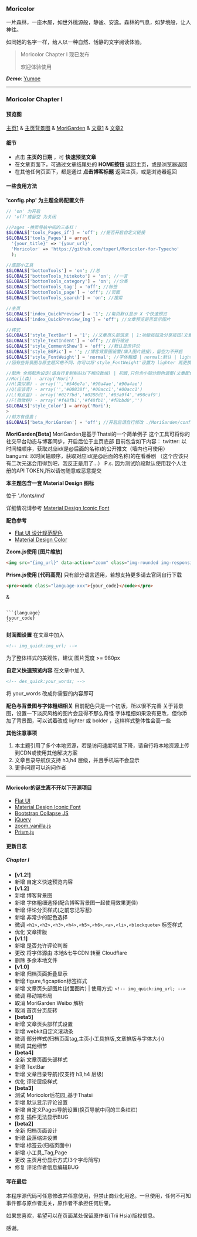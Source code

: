 ### Moricolor
一片森林，一座木屋，如世外桃源般，静谧、安逸。森林的气息，如梦境般，让人神往。

如同她的名字一样，给人以一种自然、恬静的文字阅读体验。

> Moricolor Chapter I 现已发布
> 
> 欢迎体验使用

***Demo***: [Yumoe][1]

----------


### Moricolor Chapter I

#### 预览图
[主页1](https://dn-loliamp.qbox.me/1.png) & [主页背景图](https://dn-loliamp.qbox.me/M11.png) & [MoriGarden](https://dn-loliamp.qbox.me/4.png) & [文章1](https://dn-loliamp.qbox.me/3.png) & [文章2](https://dn-loliamp.qbox.me/M21.png)

#### 细节

 - 点击 **主页的日期** ，可 **快速预览文章**
 - 在文章页面下，可通过文章结尾处的 **HOME按钮** 返回主页，或是浏览器返回
 - 在其他任何页面下，都是通过 **点击博客标题** 返回主页，或是浏览器返回

#### 一些食用方法

**'config.php' 为主题全局配置文件**
``` php 
// 'on' 为开启
// 'off'或留空 为关闭

//Pages -换页导航中间的三条杠！
$GLOBALS['tools_Pages_if'] = 'off'; //是否开启自定义链接
$GLOBALS['tools_Pages'] = array(
  '{your_title}' => '{your_url}', 
  'Moricolor' => 'https://github.com/txperl/Moricolor-for-Typecho'
  );

//底部小工具
$GLOBALS['bottomTools'] = 'on'; //总
$GLOBALS['bottomTools_hitokoto'] = 'on'; //一言
$GLOBALS['bottomTools_category'] = 'on'; //分类
$GLOBALS['bottomTools_tag'] = 'off'; //标签
$GLOBALS['bottomTools_page'] = 'off'; //页面
$GLOBALS['bottomTools_search'] = 'on'; //搜索

//主页
$GLOBALS['index_QuickPreview'] = '1'; //每页默认显示 X 个快速预览
$GLOBALS['index_QuickPreview_Img'] = 'off'; //文章预览是否显示图片

//样式
$GLOBALS['style_TextBar'] = '1'; //文章页头部信息 | 1:功能按钮及分享按钮(文章目录导航仅支持 h3,h4 层级) | 0:纯文本
$GLOBALS['style_TextIndent'] = 'off'; //首行缩进
$GLOBALS['style_CommentShow'] = 'off'; //默认显示评论
$GLOBALS['style_BGPic'] = ''; //博客背景图设置(填入图片链接)，留空为不开启
$GLOBALS['style_FontWeight'] = 'normal'; //字体粗细 | normal:默认 | lighter:细 | bolder:粗
//因有些背景图与原主题风格不同，你可以将'style_FontWeight'设置为 lighter 再更换一下配色，这样整体性会高一些

//配色 全局配色设定(请自行复制粘贴以下相应数组) | 初版,只包含小部分颜色调整(文章配色请自行在mori.css中更改)
//Mori(森) - array('Mori')
//H(类似黑) - array('','#546e7a','#90a4ae','#90a4ae')
//Q(应该青) - array('','#00838f','#00acc1','#00acc1')
//L(有点蓝) - array('#0277bd','#0288d1','#03a9f4','#90caf9')
//F(微微粉) - array('#f48fb1','#f48fb1','#f8bbd0','')
$GLOBALS['style_Color'] = array('Mori');
> 
//前方有怪兽！
$GLOBALS['beta_MoriGarden'] = 'off'; //开启后请自行修改 ./MoriGarden/config.php 配置，否则会出事情的！
```

**MoriGarden[Beta]**
MoriGarden是基于Thatsi的一个简单例子
这个工具可将你的社交平台动态与博客同步，开启后位于主页底部
目前包含如下内容：
twitter: 以时间轴顺序，获取对应id(是@后面的名称)的公开推文（墙内也可使用）
bangumi: 以时间轴顺序，获取对应id(是@后面的名称)的在看番剧 （这个应该只有二次元迷会用得到吧，我反正是用了...）
P.s. 因为测试阶段默认使用我个人注册的API TOKEN,所以请勿随意或恶意提交

**本主题包含一套 Material Design 图标**

位于 './fonts/md'

详细情况请参考 [Material Design Iconic Font][2]

**配色参考**

 - [Flat UI 设计规范配色][3]
 - [Material Design Color][4]

**Zoom.js使用 [图片缩放]**
```html 
<img src="{img_url}" data-action="zoom" class="img-rounded img-responsive">
```

**Prism.js使用 [代码高亮]**
只有部分语言适用，若想支持更多请去官网自行下载
```html
<pre><code class="language-xxx">{your_code}</code></pre>
```
&  
<pre><code class="language-html">
```{language}
{your_code}
```
</code></pre>

**封面图设置**
在文章中加入
```html 
<!-- img_quick:img_url; -->
```
为了整体样式的美观性，建议 图片宽度 >= 980px

**自定义快速预览内容**
在文章中加入
```html 
<!-- des_quick:your_words; -->
```
将 your_words 改成你需要的内容即可

**配色与背景图与字体粗细相关**
目前配色只是一个初版，所以很不完善
关于背景图，设置一下淡灰风格的图片会显得不那么奇怪
字体粗细如果没有更改，但你添加了背景图，可以试着改成 lighter 或 bolder ，这样样式整体性会高一些

**其他注意事项**
1. 本主题引用了多个本地资源，若是访问速度明显下降，请自行将本地资源上传到CDN或使用其他解决方案
2. 文章目录导航仅支持 h3,h4 层级，并且手机端不会显示
3. 更多问题可以询问作者

----------


#### Moricolor的诞生离不开以下开源项目

 - [Flat UI][5]
 - [Material Design Iconic Font][6]
 - [Bootstrap Collapse JS][7]
 - [jQuery][8]
 - [zoom_vanilla.js][9]
 - [Prism.js][10]

#### 更新日志
##### Chapter I
 - **[v1.2!]**
 - 新增 自定义快速预览内容
 - **[v1.2]**
 - 新增 博客背景图
 - 新增 字体粗细选择(配合博客背景图一起使用效果更佳)
 - 新增 评论分页样式(之前忘记写惹)
 - 新增 非常少的配色选择
 - 微调 `<h1>,<h2>,<h3>,<h4>,<h5>,<h6>,<a>,<li>,<blockquote>` 标签样式
 - 优化 文章排版
 - **[v1.1]**
 - 新增 是否允许评论判断
 - 更改 将字体源由 本地&七牛CDN 转至 Cloudflare
 - 删除 多余本地文件
 - **[v1.0]**
 - 新增 归档页面折叠显示
 - 新增 figure,figcaption标签样式
 - 新增 文章页头部图片(封面图片) | 使用方式: `<!-- img_quick:img_url; -->`
 - 微调 移动端布局
 - 取消 MoriGarden Weibo 解析
 - 取消 首页分页反转
 - **[beta5]**
 - 新增 文章页头部样式设置
 - 新增 webkit自定义滚动条
 - 微调 部分样式(归档页面tag,主页小工具排版,文章排版与字体大小)
 - 微调 其他细节
 - **[beta4]**
 - 全新 文章页面头部样式
 - 新增 TextBar
 - 新增 文章目录导航(仅支持 h3,h4 层级)
 - 优化 评论层级样式
 - **[beta3]**
 - 测试 Moricolor后花园_基于Thatsi
 - 新增 默认显示评论设置
 - 新增 自定义Pages导航设置(换页导航中间的三条杠杠)
 - 修复 插件无法显示BUG
 - **[beta2]**
 - 全新 归档页面设计
 - 新增 段落缩进设置
 - 新增 标签云(归档页面中)
 - 新增 小工具_Tag,Page
 - 更改 主页月份显示方式(3个字母简写)
 - 修复 评论作者信息编辑BUG

#### 写在最后

本程序源代码可任意修改并任意使用，但禁止商业化用途。一旦使用，任何不可知事件都与原作者无关，原作者不承担任何后果。

如果您喜欢，希望可以在页面某处保留原作者(Trii Hsia)版权信息。

感谢。


  [1]: https://yumoe.com/
  [2]: http://zavoloklom.github.io/material-design-iconic-font/index.html
  [3]: http://www.bootcss.com/p/flat-ui/
  [4]: https://www.materialpalette.com/colors
  [5]: http://www.bootcss.com/p/flat-ui/
  [6]: https://github.com/zavoloklom/material-design-iconic-font
  [7]: http://v3.bootcss.com/javascript/#collapse
  [8]: http://jquery.com/
  [9]: https://github.com/spinningarrow/zoom-vanilla.js
  [10]: http://prismjs.com/